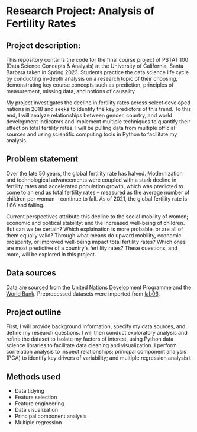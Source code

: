 # Research Project: Analysis of Fertility Rates 

## Project description: 
This repository contains the code for the final course project of PSTAT 100 (Data Science Concepts & Analysis) at the University of California, Santa Barbara taken in Spring 2023. Students practice the data science life cycle by conducting in-depth analysis on a research topic of their choosing, demonstrating key course concepts such as prediction, principles of measurement, missing data, and notions of causality.

My project investigates the decline in fertility rates across select developed nations in 2018 and seeks to identify the key predictors of this trend. To this end, I will analyze relationships between gender, country, and world development indicators and implement multiple techniques to quantify their effect on total fertility rates. I will be pulling data from multiple official sources and using scientific computing tools in Python to facilitate my analysis.

## Problem statement
Over the late 50 years, the global fertility rate has halved. Modernization and technological advancements were coupled with a stark decline in fertility rates and accelerated population growth, which was predicted to come to an end as total fertility rates – measured as the average number of children per woman – continue to fall. As of 2021, the global fertility rate is 1.66 and falling.  

Current perspectives attribute this decline to the social mobility of women; economic and political stability; and the increased well-being of children. But can we be certain? Which explaination is more probable, or are all of them equally valid? Through what means do upward mobility, economic prosperity, or improved well-being impact total fertility rates? Which ones are most predictive of a country's fertility rates? These questions, and more, will be explored in this project. 

## Data sources
Data are sourced from the [United Nations Development Programme](https://www.undp.org/) and the [World Bank](https://data.worldbank.org/). Preprocessed datasets were imported from [lab06](https://github.com/ucsb-ds/pstat100-content/tree/main/labs/lab6-regression/data). 


## Project outline 
First, I will provide background information, specify my data sources, and define my research questions. I will then conduct exploratory analysis and refine the dataset to isolate my factors of interest, using Python data science libraries to facilitate data cleaning and visualization. I perform correlation analysis to inspect relationships; prinicpal component analysis (PCA) to identify key drivers of variability; and multiple regression analysis t

## Methods used
* Data tidying  
* Feature selection 
* Feature engineering 
* Data visualization
* Principal component analysis
* Multiple regression 
